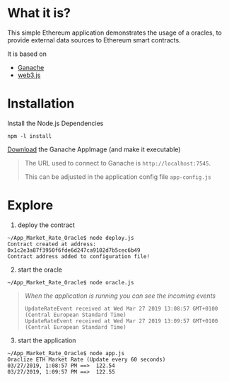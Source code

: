 
# What it is?
This simple Ethereum application demonstrates the usage of a oracles, to provide external data sources to Ethereum smart contracts.

It is based on
- [Ganache](https://www.truffleframework.com/ganache)
- [web3.js](https://github.com/ethereum/web3.js)

# Installation

Install the Node.js Dependencies

`npm -l install`

[Download](https://www.truffleframework.com/ganache) the Ganache AppImage (and make it executable)

> The URL used to connect to Ganache is `http://localhost:7545`.
> 
>This can be adjusted in the application config file `app-config.js`


# Explore

1. deploy the contract
```
~/App_Market_Rate_Oracle$ node deploy.js
Contract created at address:  0x1c2e3a87f3950f6fde6d247ca9102d7b5cec6b49
Contract address added to configuration file!
```

2. start the oracle
```
~/App_Market_Rate_Oracle$ node oracle.js
```
> *When the application is running you can see the incoming events*
> ```
> UpdateRateEvent received at Wed Mar 27 2019 13:08:57 GMT+0100 (Central European Standard Time)
> UpdateRateEvent received at Wed Mar 27 2019 13:09:57 GMT+0100 (Central European Standard Time)
>```

3. start the application
```
~/App_Market_Rate_Oracle$ node app.js
Oraclize ETH Market Rate (Update every 60 seconds)
03/27/2019, 1:08:57 PM ==>  122.54
03/27/2019, 1:09:57 PM ==>  122.55
```



